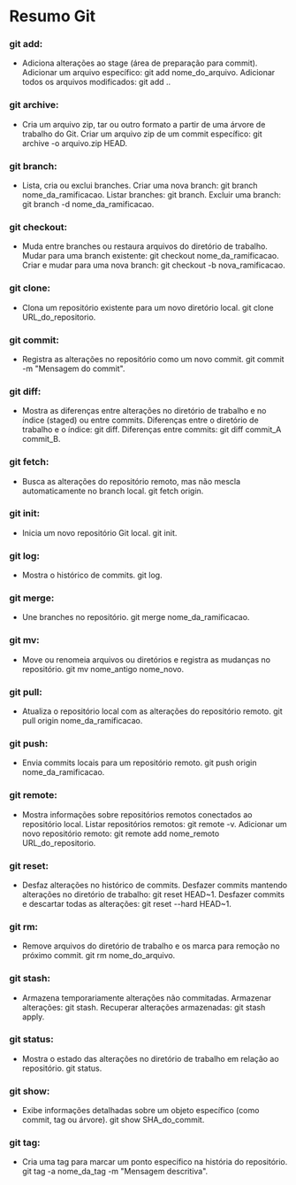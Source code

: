 # Resumo Git 

### git add:

- Adiciona alterações ao stage (área de preparação para commit).
    Adicionar um arquivo específico: git add nome_do_arquivo.
    Adicionar todos os arquivos modificados: git add ..

### git archive:

- Cria um arquivo zip, tar ou outro formato a partir de uma árvore de trabalho do Git.
    Criar um arquivo zip de um commit específico: git archive -o arquivo.zip HEAD.

### git branch:

- Lista, cria ou exclui branches.
    Criar uma nova branch: git branch nome_da_ramificacao.
    Listar branches: git branch.
    Excluir uma branch: git branch -d nome_da_ramificacao.

### git checkout:

- Muda entre branches ou restaura arquivos do diretório de trabalho.
    Mudar para uma branch existente: git checkout nome_da_ramificacao.
    Criar e mudar para uma nova branch: git checkout -b nova_ramificacao.

### git clone:

- Clona um repositório existente para um novo diretório local.
    git clone URL_do_repositorio.

### git commit:

- Registra as alterações no repositório como um novo commit.
    git commit -m "Mensagem do commit".

### git diff:

- Mostra as diferenças entre alterações no diretório de trabalho e no índice (staged) ou entre commits.
    Diferenças entre o diretório de trabalho e o índice: git diff.
    Diferenças entre commits: git diff commit_A commit_B.

### git fetch:

- Busca as alterações do repositório remoto, mas não mescla automaticamente no branch local.
    git fetch origin.

### git init:

- Inicia um novo repositório Git local.
    git init.

### git log:

- Mostra o histórico de commits.
    git log.

### git merge:

- Une branches no repositório.
    git merge nome_da_ramificacao.

### git mv:

- Move ou renomeia arquivos ou diretórios e registra as mudanças no repositório.
    git mv nome_antigo nome_novo.

### git pull:

- Atualiza o repositório local com as alterações do repositório remoto.
    git pull origin nome_da_ramificacao.

### git push:

- Envia commits locais para um repositório remoto.
    git push origin nome_da_ramificacao.

### git remote:

- Mostra informações sobre repositórios remotos conectados ao repositório local.
    Listar repositórios remotos: git remote -v.
    Adicionar um novo repositório remoto: git remote add nome_remoto URL_do_repositorio.

### git reset:

- Desfaz alterações no histórico de commits.
    Desfazer commits mantendo alterações no diretório de trabalho: git reset HEAD~1.
    Desfazer commits e descartar todas as alterações: git reset --hard HEAD~1.

### git rm:

- Remove arquivos do diretório de trabalho e os marca para remoção no próximo commit.
    git rm nome_do_arquivo.

### git stash:

- Armazena temporariamente alterações não commitadas.
    Armazenar alterações: git stash.
    Recuperar alterações armazenadas: git stash apply.

### git status:

- Mostra o estado das alterações no diretório de trabalho em relação ao repositório.
    git status.

### git show:

- Exibe informações detalhadas sobre um objeto específico (como commit, tag ou árvore).
    git show SHA_do_commit.

### git tag:

- Cria uma tag para marcar um ponto específico na história do repositório.
    git tag -a nome_da_tag -m "Mensagem descritiva".
